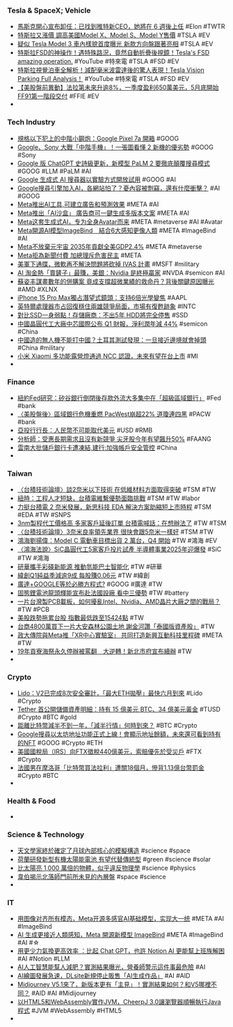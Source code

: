 ### Tesla & SpaceX; Vehicle
- [馬斯克開心宣布卸任：已找到推特新CEO，她將在 6 週後上任](https://www.blocktempo.com/elon-announce-that-he-hired-a-new-ceo-for-x-twitter/) #Elon #TWTR
- [特斯拉又漲價 調高美國Model X、Model S、Model Y售價](https://news.cnyes.com/news/id/5175828) #TSLA #EV
- [疑似 Tesla Model 3 車內樣貌首度曝光 新款方向盤跟著亮相](https://today.line.me/tw/v2/article/3N8kD8Z) #TSLA #EV
- [特斯拉FSD的神操作！遇特殊路況，竟然自動折疊後視鏡！Tesla's FSD amazing operation.](https://www.youtube.com/watch?v=5TS9bBHs6gk) #YouTube #特來電 #TSLA #FSD #EV
- [特斯拉視覺泊車全解析！減配毫米波雷達後的驚人表現！Tesla Vision Parking Full Analysis！](https://www.youtube.com/watch?v=2DQpwV20N_k) #YouTube #特來電 #TSLA #FSD #EV
- [【美股盤前異動】法拉第未來升逾8%，一季度盈利650萬美元，5月底開始FF91第一階段交付](https://hk.investing.com/news/stock-market-news/article-333093) #FFIE #EV
-
### Tech Industry
- [規格以下犯上的中階小鋼炮：Google Pixel 7a 開箱](https://www.kocpc.com.tw/archives/491406) #GOOG
- [Google、Sony 大戰「中階手機」！一張圖看懂 2 新機的優劣勢](https://3c.ltn.com.tw/news/53227) #GOOG #Sony
- [Google 版 ChatGPT 史詩級更新，新模型 PaLM 2 要徹底顛覆搜尋模式](https://technews.tw/2023/05/11/google-epic-llm-palm-2/) #GOOG #LLM #PaLM #AI
- [Google 生成式 AI 搜尋器以實驗方式開放試用](https://chinese.engadget.com/googles-search-labs-lets-you-test-its-ai-powered-products-and-ideas-182047014.html) #GOOG #AI
- [Google搜尋引擎加入AI，各網站怕了？憂內容被剽竊，還有什麼衝擊？](https://www.bnext.com.tw/article/75235/google-ai-search) #AI #GOOG
- [Meta推出AI工具,可建立廣告和預測效果](https://m.cnyes.com/news/id/5176817) #META #AI
- [Meta推出「AI沙盒」 廣告商可一鍵生成多版本文案](https://n.yam.com/Article/20230512640914) #META #AI
- [Meta这套生成式AI，专为全身Avatar而来](https://36kr.com/p/2189626475725190) #META #metaverse #AI #Avatar
- [Meta開源AI模型ImageBind　結合6大感知更像人類](https://www.technice.com.tw/issues/ai/52522/) #META #ImageBind #AI
- [Meta不放棄元宇宙 2035年貢獻全美GDP2.4%](https://tw.news.yahoo.com/meta不放棄元宇宙-2035年貢獻全美gdp2-4-045512181.html) #META #metaverse
- [Meta拒為新聞付費 加總理斥危害民主](https://news.ltn.com.tw/news/world/paper/1582291) #META
- [美軍下通牒，微軟再不解決問題將砍掉 IVAS 計畫](https://technews.tw/2023/05/11/ivas-will-probably-being-terminated-if-microsoft-cant-solve-the-problems/) #MSFT #military
- [AI 淘金熱「賣鏟子」最賺，美銀：Nvidia 是終極贏家](https://finance.technews.tw/2023/05/12/nvidia-is-the-picks-and-shovels-leader-in-the-ai-gold-rush-that-could-expand-its-market-share-as-competition-heats-up/) #NVDA #semicon #AI
- [蘇姿丰謀畫數年的併購案 竟成支撐超微業績的救命丹？背後關鍵原因曝光](https://www.wealth.com.tw/articles/186e858a-0e8b-43b3-80dc-d1b1c0ae96a6) #AMD #XLNX
- [iPhone 15 Pro Max獨占潛望式鏡頭：支持6倍光學變焦](https://news.xfastest.com/apple/127649/apple-247/) #AAPL
- [英特爾處理器市占回復穩住兩雄競爭局面，市場有復甦跡象](https://technews.tw/2023/05/12/intel-processor-market-share-reply/) #INTC
- [對比SSD一身弱點！存儲廠商：不出5年 HDD將完全停售](https://news.xfastest.com/others/127619/others-249/) #SSD
- [中國晶圓代工大廠中芯國際公布 Q1 財報，淨利潤年減 44%](https://technews.tw/2023/05/12/smics-q1/) #semicon #China
- [中國造的無人機不能打中國？土耳其測試發現：一旦接近邊境就會掉頭](https://today.line.me/tw/v2/article/zN9VNwW) #China #military
- [小米 Xiaomi 多功能露營燈通過 NCC 認證，未來有望在台上市](https://www.kocpc.com.tw/archives/491501) #MI
-
### Finance
- [紐約Fed研究：矽谷銀行倒閉後存款外流大多集中在「超級區域銀行」](https://m.cnyes.com/news/id/5175489) #Fed #bank
- [〈美股盤後〉區域銀行危機重燃 PacWest崩超22% 道瓊連四黑](https://news.cnyes.com/news/id/5175526) #PACW #bank
- [亞投行行長：人民幣不可能取代美元](https://tw.nextapple.com/international/20230511/02E24E88E3E789EC77BE3A66370D79AD) #USD #RMB
- [分析師：受惠長期需求且沒有新競爭 尖牙股今年有望飆升50%](https://news.cnyes.com/news/id/5176997) #FAANG
- [雲南大批儲戶銀行卡遭凍結,建行:加強帳戶安全管控](https://m.cnyes.com/news/id/5176809) #China
-
### Taiwan
- [〈台積技術論壇〉談2奈米以下技術 在低維材料方面取得突破](https://m.cnyes.com/news/id/5175448) #TSM #TW
- [紐時：工程人才短缺，台積電維繫優勢面臨挑戰](https://technews.tw/2023/05/12/taiwan-is-running-low-on-a-strategic-asset-engineers/) #TSM #TW #labor
- [力挺台積電 2 奈米發展，新思科技 EDA 解決方案助縮短上市時程](https://technews.tw/2023/05/12/synopsys-eda-solutions-help-accelerate-time-to-market/) #TSM #EDA #TW #SNPS
- [3nm製程代工價格高 多家客戶延後訂單 台積電喊話：在想辦法了](https://news.xfastest.com/tsmc/127647/tsmc-3nm-price/) #TW #TSM
- [〈台積技術論壇〉3奈米良率領先業界 很快會跟5奈米一樣好](https://m.cnyes.com/news/id/5175410) #TSM #TW
- [鴻海劉揚偉：Model C 電動車目標出貨 2 萬台，Q4 開始](https://www.inside.com.tw/article/31596-foxconn-model-c-q4) #TW #鴻海 #EV
- [〈鴻海法說〉SiC晶圓代工5家客戶投片試產 半導體事業2025年迎爆發](https://news.cnyes.com/news/id/5175474) #SiC #TW #鴻海
- [研華攜手彩碤新能源 推動氫能巴士智能化](https://m.cnyes.com/news/id/5177314) #TW #研華
- [緯創Q1純益季減逾9成 每股賺0.06元](https://m.cnyes.com/news/id/5175460) #TW #緯創
- [廣達+GOOGLE等於必勝方程式?](https://news.cnyes.com/news/id/5177140) #GOOG #廣達 #TW
- [固態鋰電池龍頭輝能宣布赴法國設廠 看中三優勢](https://news.cnyes.com/news/id/5175539) #TW #battery
- [一片台灣製PCB載板，如何擾亂Intel、Nvidia、AMD晶片大廠之間的戰局？](https://www.wealth.com.tw/articles/13c69eb7-df29-456c-8610-f458c86f7d61) #TW #PCB
- [美股跌勢拖累台股 指數最低跌至15424點](https://news.pts.org.tw/article/636495) #TW
- [台商4800萬買下一片大安森林公園土地 謝金河讚「泰國版資產股」](https://www.wealth.com.tw/articles/5485d3ca-f705-4f7d-a723-8a4d997aca78) #TW
- [政大傳院與Meta推「XR中心實驗室」 共同打造新興互動科技里程碑](https://www.chinatimes.com/realtimenews/20230512002987-260405?chdtv) #META #TW
- [19年貢寮海祭永久停辦被罵翻　大逆轉！新北市府宣布續辦](https://tw.nextapple.com/life/20230511/815270E37AF5EA2FC0F2A5F8E9A460CC) #TW
-
### Crypto
- [Lido：V2已完成8次安全審計，「最大ETH拋壓」最快六月到來](https://www.blocktempo.com/lido-v2-audit-update/) #Lido #Crypto
- [Tether 首公開儲備資產明細：持有 15 億美元 BTC、34 億美元黃金](https://blockcast.it/2023/05/11/tether-held-1-5-billion-of-bitcoin-on-its-balance-sheet/) #TUSD #Crypto #BTC #gold
- [距離比特幣減半不到一年，「減半行情」何時到來？](https://blockcast.it/2023/05/11/halving-is-less-than-a-year-away-how-high-will-bitcoin-go/) #BTC #Crypto
- [Google搜尋以太坊地址功能正式上線！會顯示地址餘額，未來還可看到持有的NFT](https://abmedia.io/google-search-ethereum-address) #GOOG #Crypto #ETH
- [美國國稅局（IRS）向FTX徵稅440億美元，索賠優先於受災戶](https://abmedia.io/irs-claiming-44b-from-ftx) #FTX #Crypto
- [法國男在摩洛哥「比特幣買法拉利」遭關18個月，慘背1.13億台幣罰金](https://www.blocktempo.com/french-citizen-gets-3-7m-fine-in-morocco-for-buying-a-car-with-bitcoin/) #Crypto #BTC
-
### Health & Food
-
### Science & Technology
- [天文學家終於確定了月球內部核心的模擬構造](https://tomorrowsci.com/science/天文學家終於確定了月球內部核心的模擬構造/) #science #space
- [荷蘭研發新型有機太陽能電池 有望代替傳統型](https://www.epochtimes.com/b5/23/5/11/n13994172.htm) #green #science #solar
- [比太陽亮 1,000 萬倍的物體，似乎違反物理學](https://technews.tw/2023/05/11/m82-x-2-ulx-ultraluminous-x-ray-source-eddington-limit/) #science #physics
- [韋伯揭示北落師門前所未見的內層盤](https://www.natgeomedia.com/science/article/content-16267.html) #space #science
-
### IT
- [用图像对齐所有模态，Meta开源多感官AI基础模型，实现大一统](https://www.zhihu.com/people/bai-qiang-wei-10) #META #AI #ImageBind
- [AI 生成更接近人類感知，Meta 開源新模型 ImageBind](https://technews.tw/2023/05/10/meta-is-open-sourcing-imagebind-model/) #META #ImageBind #AI #☆
- [用更少力氣換更高效率 ：比起 Chat GPT，也許 Notion AI 更能幫上班族解困](https://www.adaymag.com/2023/05/11/notion-ai.html) #AI #Notion #LLM
- [AI人工智慧能幫人減肥？實測結果曝光，營養師警示這件事最危險](https://www.edh.tw/article/33828) #AI
- [AI繪圖發展急速，DLsite新規停止販售「AI生成作品」](https://www.4gamers.com.tw/news/detail/58016/dliste-have-new-rule-about-ai-art-products) #AI #AID
- [Midjourney V5.1來了，新版本更有「主見」！實測結果如何？和V5哪裡不同？](https://www.bnext.com.tw/article/75183/midjourney-5.1-) #AID #AI #Midijourney
- [以HTML5和WebAssembly實作JVM，CheerpJ 3.0讓瀏覽器順暢執行Java程式](https://www.ithome.com.tw/news/156843) #JVM #WebAssembly #HTML5
-